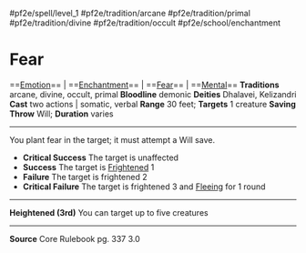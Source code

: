#pf2e/spell/level_1 #pf2e/tradition/arcane #pf2e/tradition/primal #pf2e/tradition/divine #pf2e/tradition/occult #pf2e/school/enchantment 
# Fear
==[Emotion](Emotion.md)== | ==[Enchantment](Enchantment.md)== | ==[Fear](Fear.md)== | ==[Mental](Mental.md)==
**Traditions** arcane, divine, occult, primal
**Bloodline** demonic
**Deities** Dhalavei, Kelizandri
**Cast** two actions | somatic, verbal
**Range** 30 feet; **Targets** 1 creature
**Saving Throw** Will; **Duration** varies

---
You plant fear in the target; it must attempt a Will save.

- **Critical Success** The target is unaffected
- **Success** The target is [Frightened](Frightened.md) 1
- **Failure** The target is frightened 2
- **Critical Failure** The target is frightened 3 and [Fleeing](Fleeing.md) for 1 round

---
**Heightened (3rd)** You can target up to five creatures

---
**Source** Core Rulebook pg. 337 3.0